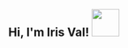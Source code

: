 <h2> Hi, I'm Iris Val! <img src="https://media.giphy.com/media/mGcNjsfWAjY5AEZNw6/giphy.gif" width="50"></h2>
